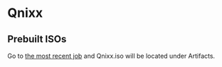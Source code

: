 # Qnixx

## Prebuilt ISOs
Go to [the most recent job](https://github.com/Qnixx/src/actions) and Qnixx.iso will be located under Artifacts.
